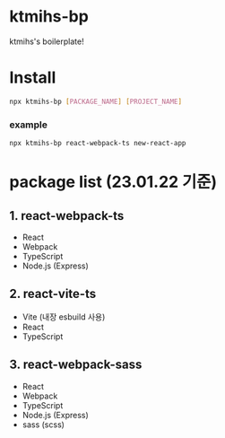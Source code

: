 # ktmihs-bp

ktmihs's boilerplate!

# Install

```bash
npx ktmihs-bp [PACKAGE_NAME] [PROJECT_NAME]

```

### example

```bash
npx ktmihs-bp react-webpack-ts new-react-app
```

# package list (23.01.22 기준)

## 1. react-webpack-ts

- React
- Webpack
- TypeScript
- Node.js (Express)

## 2. react-vite-ts

- Vite (내장 esbuild 사용)
- React
- TypeScript

## 3. react-webpack-sass

- React
- Webpack
- TypeScript
- Node.js (Express)
- sass (scss)
